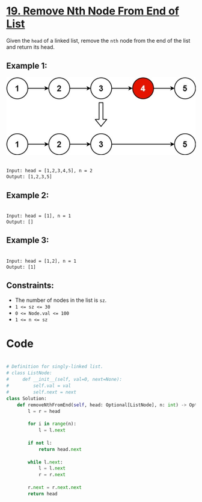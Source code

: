# [19. Remove Nth Node From End of List](https://leetcode.com/problems/remove-nth-node-from-end-of-list/description/)

Given the `head` of a linked list, remove the `nth` node from the end of the list and return its head.

## Example 1:

![Example 1](image.png)

```

Input: head = [1,2,3,4,5], n = 2
Output: [1,2,3,5]

```

## Example 2:

```

Input: head = [1], n = 1
Output: []

```

## Example 3:

```

Input: head = [1,2], n = 1
Output: [1]

```

## Constraints:

- The number of nodes in the list is `sz`.
- `1 <= sz <= 30`
- `0 <= Node.val <= 100`
- `1 <= n <= sz`

# Code

```python

# Definition for singly-linked list.
# class ListNode:
#     def __init__(self, val=0, next=None):
#         self.val = val
#         self.next = next
class Solution:
    def removeNthFromEnd(self, head: Optional[ListNode], n: int) -> Optional[ListNode]:
        l = r = head

        for i in range(n):
            l = l.next

        if not l:
            return head.next

        while l.next:
            l = l.next
            r = r.next

        r.next = r.next.next
        return head

```
